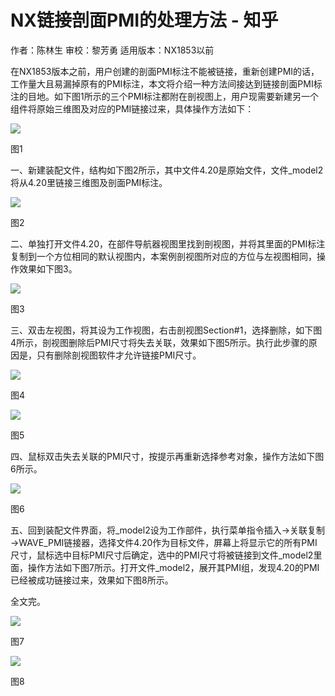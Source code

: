 # NX链接剖面PMI的处理方法 - 知乎
作者：陈林生 审校：黎芳勇 适用版本：NX1853以前

在NX1853版本之前，用户创建的剖面PMI标注不能被链接，重新创建PMI的话，工作量大且易漏掉原有的PMI标注，本文将介绍一种方法间接达到链接剖面PMI标注的目地。如下图1所示的三个PMI标注都附在剖视图上，用户现需要新建另一个组件将原始三维图及对应的PMI链接过来，具体操作方法如下：

![](https://pic2.zhimg.com/v2-dcc8016bb5902d7129573ec4882cfcdd_b.jpg)

图1

一、新建装配文件，结构如下图2所示，其中文件4.20是原始文件，文件\_model2将从4.20里链接三维图及剖面PMI标注。

![](https://pic2.zhimg.com/v2-1e3fb9b9817b15892f80ca6aaa106045_b.jpg)

图2

二、单独打开文件4.20，在部件导航器视图里找到剖视图，并将其里面的PMI标注复制到一个方位相同的默认视图内，本案例剖视图所对应的方位与左视图相同，操作效果如下图3。

![](https://pic4.zhimg.com/v2-8d35d60049c6bcc5449e670830a013fb_b.jpg)

图3

三、双击左视图，将其设为工作视图，右击剖视图Section#1，选择删除，如下图4所示，剖视图删除后PMI尺寸将失去关联，效果如下图5所示。执行此步骤的原因是，只有删除剖视图软件才允许链接PMI尺寸。

![](https://pic3.zhimg.com/v2-11cc465dc43041926133d04fe5ba2e66_b.jpg)

图4

![](https://pic1.zhimg.com/v2-115283923a0d6e116d70d753ea592860_b.jpg)

图5

四、鼠标双击失去关联的PMI尺寸，按提示再重新选择参考对象，操作方法如下图6所示。

![](https://pic3.zhimg.com/v2-cfec24688791de60e79bc58cd74cd90a_b.jpg)

图6

五、回到装配文件界面，将\_model2设为工作部件，执行菜单指令插入→关联复制→WAVE\_PMI链接器，选择文件4.20作为目标文件，屏幕上将显示它的所有PMI尺寸，鼠标选中目标PMI尺寸后确定，选中的PMI尺寸将被链接到文件\_model2里面，操作方法如下图7所示。打开文件\_model2，展开其PMI组，发现4.20的PMI已经被成功链接过来，效果如下图8所示。

全文完。

![](https://pic4.zhimg.com/v2-e860d38ba1db2990a60e0b0291685147_b.jpg)

图7

![](https://pic4.zhimg.com/v2-ae85bc18cbaf138b90b69bb68640837f_b.jpg)

图8